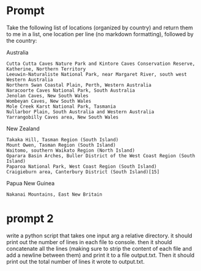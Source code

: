 # Prompt

Take the following list of locations (organized by country) and return them to me in a list, one location per line (no markdown formatting), followed by the country:

Australia

    Cutta Cutta Caves Nature Park and Kintore Caves Conservation Reserve, Katherine, Northern Territory
    Leeuwin-Naturaliste National Park, near Margaret River, south west Western Australia
    Northern Swan Coastal Plain, Perth, Western Australia
    Naracoorte Caves National Park, South Australia
    Jenolan Caves, New South Wales
    Wombeyan Caves, New South Wales
    Mole Creek Karst National Park, Tasmania
    Nullarbor Plain, South Australia and Western Australia
    Yarrangobilly Caves area, New South Wales

New Zealand

    Takaka Hill, Tasman Region (South Island)
    Mount Owen, Tasman Region (South Island)
    Waitomo, southern Waikato Region (North Island)
    Oparara Basin Arches, Buller District of the West Coast Region (South Island)
    Paparoa National Park, West Coast Region (South Island)
    Craigieburn area, Canterbury District (South Island)[15]

Papua New Guinea

    Nakanai Mountains, East New Britain

# prompt 2

write a python script that takes one input arg a relative directory. it should print out the number of lines in each file to console. then it should concatenate all the lines (making sure to strip the content of each file and add a newline between them) and print it to a file output.txt. Then it should print out the total number of lines it wrote to output.txt.